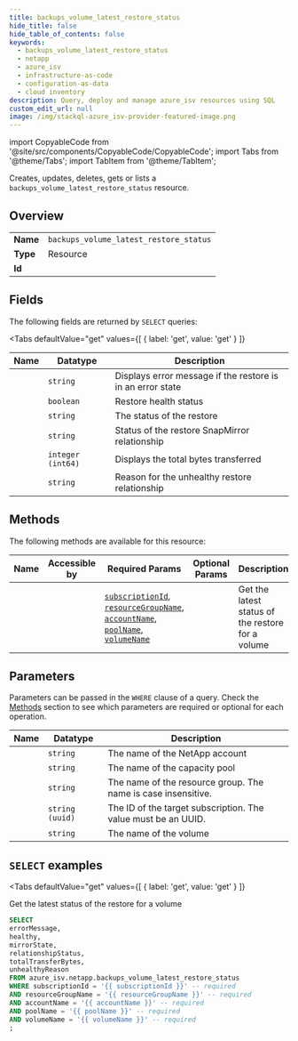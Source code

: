 ```yaml
--- 
title: backups_volume_latest_restore_status
hide_title: false
hide_table_of_contents: false
keywords:
  - backups_volume_latest_restore_status
  - netapp
  - azure_isv
  - infrastructure-as-code
  - configuration-as-data
  - cloud inventory
description: Query, deploy and manage azure_isv resources using SQL
custom_edit_url: null
image: /img/stackql-azure_isv-provider-featured-image.png
---
```


import CopyableCode from '@site/src/components/CopyableCode/CopyableCode';
import Tabs from '@theme/Tabs';
import TabItem from '@theme/TabItem';

Creates, updates, deletes, gets or lists a <code>backups_volume_latest_restore_status</code> resource.

## Overview
<table><tbody>
<tr><td><b>Name</b></td><td><code>backups_volume_latest_restore_status</code></td></tr>
<tr><td><b>Type</b></td><td>Resource</td></tr>
<tr><td><b>Id</b></td><td><CopyableCode code="azure_isv.netapp.backups_volume_latest_restore_status" /></td></tr>
</tbody></table>

## Fields

The following fields are returned by `SELECT` queries:

<Tabs
    defaultValue="get"
    values={[
        { label: 'get', value: 'get' }
    ]}
>
<TabItem value="get">

<table>
<thead>
    <tr>
    <th>Name</th>
    <th>Datatype</th>
    <th>Description</th>
    </tr>
</thead>
<tbody>
<tr>
    <td><CopyableCode code="errorMessage" /></td>
    <td><code>string</code></td>
    <td>Displays error message if the restore is in an error state</td>
</tr>
<tr>
    <td><CopyableCode code="healthy" /></td>
    <td><code>boolean</code></td>
    <td>Restore health status</td>
</tr>
<tr>
    <td><CopyableCode code="mirrorState" /></td>
    <td><code>string</code></td>
    <td>The status of the restore</td>
</tr>
<tr>
    <td><CopyableCode code="relationshipStatus" /></td>
    <td><code>string</code></td>
    <td>Status of the restore SnapMirror relationship</td>
</tr>
<tr>
    <td><CopyableCode code="totalTransferBytes" /></td>
    <td><code>integer (int64)</code></td>
    <td>Displays the total bytes transferred</td>
</tr>
<tr>
    <td><CopyableCode code="unhealthyReason" /></td>
    <td><code>string</code></td>
    <td>Reason for the unhealthy restore relationship</td>
</tr>
</tbody>
</table>
</TabItem>
</Tabs>

## Methods

The following methods are available for this resource:

<table>
<thead>
    <tr>
    <th>Name</th>
    <th>Accessible by</th>
    <th>Required Params</th>
    <th>Optional Params</th>
    <th>Description</th>
    </tr>
</thead>
<tbody>
<tr>
    <td><a href="#get"><CopyableCode code="get" /></a></td>
    <td><CopyableCode code="select" /></td>
    <td><a href="#parameter-subscriptionId"><code>subscriptionId</code></a>, <a href="#parameter-resourceGroupName"><code>resourceGroupName</code></a>, <a href="#parameter-accountName"><code>accountName</code></a>, <a href="#parameter-poolName"><code>poolName</code></a>, <a href="#parameter-volumeName"><code>volumeName</code></a></td>
    <td></td>
    <td>Get the latest status of the restore for a volume</td>
</tr>
</tbody>
</table>

## Parameters

Parameters can be passed in the `WHERE` clause of a query. Check the [Methods](#methods) section to see which parameters are required or optional for each operation.

<table>
<thead>
    <tr>
    <th>Name</th>
    <th>Datatype</th>
    <th>Description</th>
    </tr>
</thead>
<tbody>
<tr id="parameter-accountName">
    <td><CopyableCode code="accountName" /></td>
    <td><code>string</code></td>
    <td>The name of the NetApp account</td>
</tr>
<tr id="parameter-poolName">
    <td><CopyableCode code="poolName" /></td>
    <td><code>string</code></td>
    <td>The name of the capacity pool</td>
</tr>
<tr id="parameter-resourceGroupName">
    <td><CopyableCode code="resourceGroupName" /></td>
    <td><code>string</code></td>
    <td>The name of the resource group. The name is case insensitive.</td>
</tr>
<tr id="parameter-subscriptionId">
    <td><CopyableCode code="subscriptionId" /></td>
    <td><code>string (uuid)</code></td>
    <td>The ID of the target subscription. The value must be an UUID.</td>
</tr>
<tr id="parameter-volumeName">
    <td><CopyableCode code="volumeName" /></td>
    <td><code>string</code></td>
    <td>The name of the volume</td>
</tr>
</tbody>
</table>

## `SELECT` examples

<Tabs
    defaultValue="get"
    values={[
        { label: 'get', value: 'get' }
    ]}
>
<TabItem value="get">

Get the latest status of the restore for a volume

```sql
SELECT
errorMessage,
healthy,
mirrorState,
relationshipStatus,
totalTransferBytes,
unhealthyReason
FROM azure_isv.netapp.backups_volume_latest_restore_status
WHERE subscriptionId = '{{ subscriptionId }}' -- required
AND resourceGroupName = '{{ resourceGroupName }}' -- required
AND accountName = '{{ accountName }}' -- required
AND poolName = '{{ poolName }}' -- required
AND volumeName = '{{ volumeName }}' -- required
;
```
</TabItem>
</Tabs>
